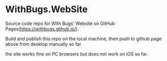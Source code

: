 # WithBugs.WebSite
Source code repo for With Bugs' Website on GitHub Pages(https://withbugs.github.io/).

Build and publish this repo on the local machine, then push to github page above from desktop manually so far.

the site works fine on PC browsers but does not work on iOS  so far.

